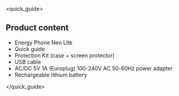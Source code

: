 <quick_guide>

## Product content

* Energy Phone Neo Lite
* Quick guide
* Protection Kit (case + screen protector)
* USB cable
* AC/DC 5V 1A (Europlug) 100-240V AC 50-60Hz power adapter
* Rechargeable lithium battery


</quick_guide>

